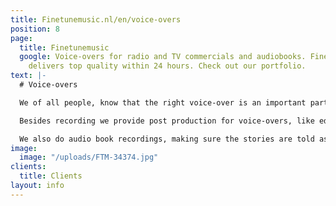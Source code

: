 ```yaml
---
title: Finetunemusic.nl/en/voice-overs
position: 8
page:
  title: Finetunemusic
  google: Voice-overs for radio and TV commercials and audiobooks. Fine Tune Music
    delivers top quality within 24 hours. Check out our portfolio.
text: |-
  # Voice-overs

  We of all people, know that the right voice-over is an important part of any radio or TV commercial. Our coaching and our choice of the most suitable voice from our pool of voice actors will get the message across effectively to viewers and listeners. We work with more than 150 voice actors from different countries, all with their very own personality. Whether you’re looking for a fresh commercial voice, or a warm narrative voice, we select the perfect voice for every project.

  Besides recording we provide post production for voice-overs, like editing and mixing. On request, we compose matching music and finalize productions by adding sound design.

  We also do audio book recordings, making sure the stories are told as they were meant to be told.
image:
  image: "/uploads/FTM-34374.jpg"
clients:
  title: Clients
layout: info
---
```

